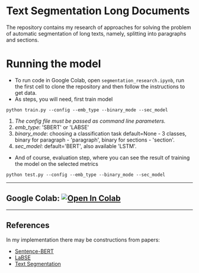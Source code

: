 # Text Segmentation Long Documents

The repository contains my research of approaches for solving the problem of automatic segmentation of long texts, namely, splitting into paragraphs and sections.

# Running the model
+ To run code in Google Colab, open `segmentation_research.ipynb`, run the first cell to clone the repository and then follow the instructions to get data.
+ As steps, you will need, first train model 
```
python train.py --config --emb_type --binary_mode --sec_model
```
1) *The config file must be passed as command line parameters.*
2) *emb_type*: 'SBERT' or 'LABSE'
3) *binary_mode*: choosing a classification task default=None - 3 classes, binary for paragraph - 'paragraph', binary for sections - 'section'. 
4) *sec_model*: default='BERT', also available 'LSTM'.

+ And of course, evaluation step, where you can see the result of training the model on the selected metrics
```
python test.py --config --emb_type --binary_mode --sec_model
```
___
## Google Colab:  [![Open In Colab](https://colab.research.google.com/assets/colab-badge.svg)](https://colab.research.google.com/github/grgera/Text-Segmentation/blob/main/segmentation_research.ipynb)
___
## References
In my implementation there may be constructions from papers:
+ [Sentence-BERT](https://arxiv.org/pdf/1908.10084.pdf)
+ [LaBSE](https://arxiv.org/pdf/2007.01852.pdf)
+ [Text Segmentation](https://aclanthology.org/2020.emnlp-main.380.pdf)

